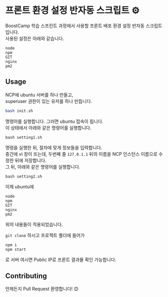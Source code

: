 # 프론트 환경 설정 반자동 스크립트 ⚙️

BoostCamp 학습 스프린트 과정에서 사용할 프론트 배포 환경 설정 반자동 스크립트 입니다.  
사용된 설정은 아래와 같습니다.

```
node
npm
GIT
nginx
pm2
```

## Usage

NCP에 ubuntu 서버를 하나 만들고,  
superuser 권한이 있는 유저를 하나 만듭니다.

```bash
bash init.sh
```

명령어를 실행합니다.
그러면 ubuntu 접속이 됩니다.  
이 상태에서 아래와 같은 명령어를 실행합니다.

```
bash setting1.sh
```

명령을 실행한 뒤, 절차에 맞게 정보들을 입력합니다.  
중간에 vi 창이 뜨는데, 두번째 줄
`127.0.1.1` 뒤의 이름을 NCP 인스턴스 이름으로 수정한 뒤에 저장합니다.  
그 뒤, 아래와 같은 명령어를 실행합니다.

```
bash setting2.sh
```

이제 ubuntu에

```
node
npm
GIT
nginx
pm2
```

위의 내용들이 적용되었습니다.

`git clone` 하시고 프로젝트 폴더에 들어가

```
npm i
npm start
```

로 서버 여시면 Public IP로 프론트 결과물 확인 가능합니다.

## Contributing

언제든지 Pull Request 환영합니다! 😊
